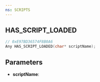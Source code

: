 ```yaml
---
ns: SCRIPTS
---
```

## HAS_SCRIPT_LOADED

```c
// 0xE97BD36574F8B0A6
Any HAS_SCRIPT_LOADED(char* scriptName);
```

## Parameters
* **scriptName**:
